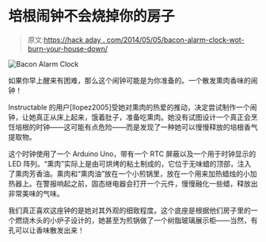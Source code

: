 # 培根闹钟不会烧掉你的房子

> 原文:[https://hack aday . com/2014/05/05/bacon-alarm-clock-wot-burn-your-house-down/](https://hackaday.com/2014/05/05/bacon-alarm-clock-wont-burn-your-house-down/)

![Bacon Alarm Clock](../Images/cf211ba83e0a0475e5fd45932b14d137.png)

如果你早上醒来有困难，那么这个闹钟可能是为你准备的。一个散发熏肉香味的闹钟！

Instructable 的用户[llopez2005]受她对熏肉的热爱的推动，决定尝试制作一个闹钟，让她真正从床上起来，饿着肚子，准备吃熏肉。她没有试图设计一个真正会烹饪培根的时钟——这可能有点危险——而是发现了一种她可以慢慢释放的培根香气提取物。

这个时钟使用了一个 Arduino Uno，带有一个 RTC 屏蔽以及一个用于时钟显示的 LED 阵列。“熏肉”实际上是由可烘烤的粘土制成的，它位于无味蜡的顶部，注入了熏肉芳香油。熏肉和“熏肉油”放在一个小煎锅里，放在一个用来加热蜡烛的小加热器上。在警报响起之前，固态继电器会打开一个元件，慢慢融化一些蜡，释放出非常美味的气味。

我们真正喜欢这座钟的是她对其外观的细致程度。这个底座是根据他们房子里的一个燃烧木头的小炉子设计的，她甚至为煎锅做了一个树脂玻璃展示柜——当然，有孔可以让香味散发出来！